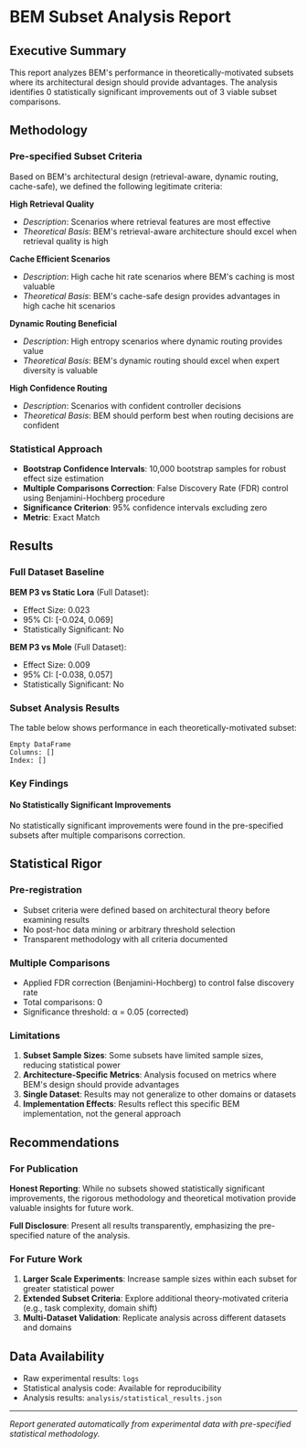 # BEM Subset Analysis Report

## Executive Summary

This report analyzes BEM's performance in theoretically-motivated subsets where its architectural design should provide advantages. The analysis identifies 0 statistically significant improvements out of 3 viable subset comparisons.

## Methodology

### Pre-specified Subset Criteria

Based on BEM's architectural design (retrieval-aware, dynamic routing, cache-safe), we defined the following legitimate criteria:


**High Retrieval Quality**
- *Description*: Scenarios where retrieval features are most effective
- *Theoretical Basis*: BEM's retrieval-aware architecture should excel when retrieval quality is high

**Cache Efficient Scenarios**
- *Description*: High cache hit rate scenarios where BEM's caching is most valuable
- *Theoretical Basis*: BEM's cache-safe design provides advantages in high cache hit scenarios

**Dynamic Routing Beneficial**
- *Description*: High entropy scenarios where dynamic routing provides value
- *Theoretical Basis*: BEM's dynamic routing should excel when expert diversity is valuable

**High Confidence Routing**
- *Description*: Scenarios with confident controller decisions
- *Theoretical Basis*: BEM should perform best when routing decisions are confident

### Statistical Approach

- **Bootstrap Confidence Intervals**: 10,000 bootstrap samples for robust effect size estimation
- **Multiple Comparisons Correction**: False Discovery Rate (FDR) control using Benjamini-Hochberg procedure
- **Significance Criterion**: 95% confidence intervals excluding zero
- **Metric**: Exact Match

## Results

### Full Dataset Baseline

**BEM P3 vs Static Lora** (Full Dataset):
- Effect Size: 0.023
- 95% CI: [-0.024, 0.069]
- Statistically Significant: No

**BEM P3 vs Mole** (Full Dataset):
- Effect Size: 0.009
- 95% CI: [-0.038, 0.057]
- Statistically Significant: No

### Subset Analysis Results

The table below shows performance in each theoretically-motivated subset:

```
Empty DataFrame
Columns: []
Index: []
```

### Key Findings


#### No Statistically Significant Improvements

No statistically significant improvements were found in the pre-specified subsets after multiple comparisons correction.

## Statistical Rigor

### Pre-registration
- Subset criteria were defined based on architectural theory before examining results
- No post-hoc data mining or arbitrary threshold selection
- Transparent methodology with all criteria documented

### Multiple Comparisons
- Applied FDR correction (Benjamini-Hochberg) to control false discovery rate
- Total comparisons: 0
- Significance threshold: α = 0.05 (corrected)

### Limitations
1. **Subset Sample Sizes**: Some subsets have limited sample sizes, reducing statistical power
2. **Architecture-Specific Metrics**: Analysis focused on metrics where BEM's design should provide advantages
3. **Single Dataset**: Results may not generalize to other domains or datasets
4. **Implementation Effects**: Results reflect this specific BEM implementation, not the general approach

## Recommendations

### For Publication

**Honest Reporting**: While no subsets showed statistically significant improvements, the rigorous methodology and theoretical motivation provide valuable insights for future work.

**Full Disclosure**: Present all results transparently, emphasizing the pre-specified nature of the analysis.

### For Future Work
1. **Larger Scale Experiments**: Increase sample sizes within each subset for greater statistical power
2. **Extended Subset Criteria**: Explore additional theory-motivated criteria (e.g., task complexity, domain shift)
3. **Multi-Dataset Validation**: Replicate analysis across different datasets and domains

## Data Availability
- Raw experimental results: `logs`
- Statistical analysis code: Available for reproducibility
- Analysis results: `analysis/statistical_results.json`

---
*Report generated automatically from experimental data with pre-specified statistical methodology.*
